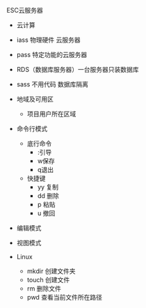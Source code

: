 ESC云服务器

- 云计算
 - iass 物理硬件 云服务器
 - pass 特定功能的云服务器 
  - RDS（数据库服务器）一台服务器只装数据库
 - sass 不用代码 数据库隔离


- 地域及可用区
   - 项目用户所在区域
 



- 命令行模式
  - 底行命令
    - :引导
    - w保存
    - q退出
  - 快捷键
    - yy 复制
    - dd 删除
    - p 粘贴
    - u 撤回
- 编辑模式
- 视图模式

- Linux
  - mkdir 创建文件夹
  - touch 创建文件
  - rm 删除文件
  - pwd 查看当前文件所在路径